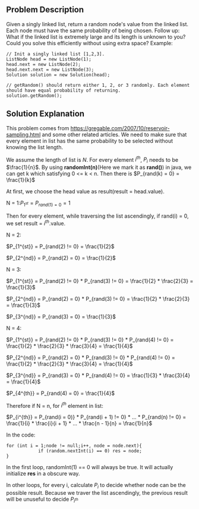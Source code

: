 
## Problem Description
Given a singly linked list, return a random node's value from the linked list. Each node must have the same probability of being chosen.
Follow up:
What if the linked list is extremely large and its length is unknown to you? Could you solve this efficiently without using extra space?
Example:
```
// Init a singly linked list [1,2,3].
ListNode head = new ListNode(1);
head.next = new ListNode(2);
head.next.next = new ListNode(3);
Solution solution = new Solution(head);

// getRandom() should return either 1, 2, or 3 randomly. Each element should have equal probability of returning.
solution.getRandom();
```
## Solution Explanation
This problem comes from https://gregable.com/2007/10/reservoir-sampling.html and some other related articles.
We need to make sure that every element in list has the same probability to be selected without knowing the list length.

​We assume the length of list is $N$. For every element $i^{th}$, $P_i$ needs to be $\frac{1}{n}$. By using **randomInt(n)**(Here we mark it as **rand()**) in java, we can get k which satisfying 0 <= k < n. Then there is $P_{rand(k) = 0} = \frac{1}{k}$

At first, we choose the head value as result(result = head.value). 

N = 1:$P_{1^{st}} = P_{rand(1) = 0} = 1$

Then for every element, while traversing the list ascendingly, if rand(i) = 0, we set result = $i^{th}$.value. 

N = 2: 

$P_{1^{st}} = P_{rand(2) != 0} = \frac{1}{2}$

$P_{2^{nd}} = P_{rand(2) = 0} =  \frac{1}{2}$

N = 3:

$P_{1^{st}} = P_{rand(2) != 0} * P_{rand(3) != 0} = \frac{1}{2} * \frac{2}{3} = \frac{1}{3}$

$P_{2^{nd}} = P_{rand(2) = 0} * P_{rand(3) != 0} = \frac{1}{2} * \frac{2}{3} = \frac{1}{3}$

$P_{3^{nd}} = P_{rand(3) = 0} = \frac{1}{3}$

N = 4:

$P_{1^{st}} = P_{rand(2) != 0} * P_{rand(3) != 0} * P_{rand(4) != 0} = \frac{1}{2} * \frac{2}{3} * \frac{3}{4} = \frac{1}{4}$

$P_{2^{nd}} = P_{rand(2) = 0} * P_{rand(3) != 0} * P_{rand(4) != 0} = \frac{1}{2} * \frac{2}{3} * \frac{3}{4} = \frac{1}{4}$

$P_{3^{nd}} = P_{rand(3) = 0} * P_{rand(4) != 0} = \frac{1}{3} * \frac{3}{4} = \frac{1}{4}$

$P_{4^{th}} = P_{rand(4) = 0} = \frac{1}{4}$

Therefore if N = n, for $i^{th}$ element in list:

$P_{i^{th}} = P_{rand(i = 0)} * P_{rand(i + 1) != 0} * ... * P_{rand(n) != 0} = \frac{1}{i} * \frac{i}{i + 1} * ... * \frac{n - 1}{n} = \frac{1}{n}$

In the code:

```
for (int i = 1;node != null;i++, node = node.next){
            if (random.nextInt(i) == 0) res = node;
}
```

In the first loop, randomInt(1) == 0 will always be true. It will actually initialize **res** in a obscure way.

In other loops, for every i, calculate $P_i$ to decide whether node can be the possible result. Because we traver the list ascendingly, the previous result will be unuseful to decide $P_{i^{th}}$ 